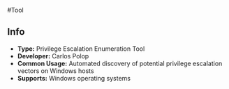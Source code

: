 #Tool 
## Info
- **Type:** Privilege Escalation Enumeration Tool
- **Developer:** Carlos Polop
- **Common Usage:** Automated discovery of potential privilege escalation vectors on Windows hosts
- **Supports:** Windows operating systems
